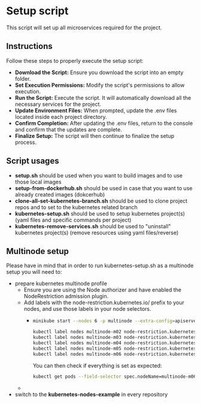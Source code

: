 # Setup script
This script will set up all microservices required for the project.

## Instructions 
Follow these steps to properly execute the setup script: 
- **Download the Script:** Ensure you download the script into an empty folder. 
- **Set Execution Permissions:** Modify the script's permissions to allow execution. 
- **Run the Script:** Execute the script. It will automatically download all the necessary services for the project. 
- **Update Environment Files:** When prompted, update the .env files located inside each project directory. 
- **Confirm Completion:** After updating the .env files, return to the console and confirm that the updates are complete. 
- **Finalize Setup:** The script will then continue to finalize the setup process. 

## Script usages
- **setup.sh** should be used when you want to build images and to use those local images
- **setup-from-dockerhub.sh** should be used in case that you want to use already created images (dokcerhub)
- **clone-all-set-kubernetes-branch.sh** should be used to clone project repos and to set to the kubernetes related branch
- **kubernetes-setup.sh** should be used to setup kubernetes project(s) (yaml files and specific commands per project)
- **kubernetes-remove-services.sh** should be used to "uninstall" kubernetes project(s) (remove resources using yaml files/reverse)

## Multinode setup 
Please have in mind that in order to run kubernetes-setup.sh as a multinode setup you will need to: 
- prepare kubernetes multinode profile
  - Ensure you are using the Node authorizer and have enabled the NodeRestriction admission plugin.
  - Add labels with the node-restriction.kubernetes.io/ prefix to your nodes, and use those labels in your node selectors.
    - ```sh
      minikube start --nodes 6 -p multinode --extra-config=apiserver.enable-admission-plugins=NodeRestriction
  
      kubectl label nodes multinode-m02 node-restriction.kubernetes.io/gateway=true
      kubectl label nodes multinode-m03 node-restriction.kubernetes.io/authentication=true
      kubectl label nodes multinode-m04 node-restriction.kubernetes.io/authorization=true
      kubectl label nodes multinode-m05 node-restriction.kubernetes.io/profile=true
      kubectl label nodes multinode-m06 node-restriction.kubernetes.io/kafka=true
      ```
      You  can then check if everything is set as expected:
      ```sh
      kubectl get pods --field-selector spec.nodeName=multinode-m06 --all-namespaces
      ```
   - 
- switch to the **kubernetes-nodes-example** in every repository
